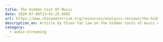```yaml
---
title: The Hidden Cost Of Music
date: 2020-07-09T13:41:25.848Z
url: https://www.chinawaterrisk.org/resources/analysis-reviews/the-hidden-cost-of-music/
description_en: Article by Chien Tat Low on the hidden costs of music consumption
category:
  - audio-streaming
---
```

